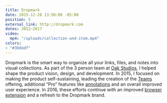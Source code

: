 ```yaml
---
title: Dropmark
date: 2015-12-28 13:50:00 -05:00
position: 5
external_link: http://dropmark.com
dates: 2012–2017
video:
  mp4: "/uploads/collection-and-item.mp4"
colors:
- "#38dedf"
---
```


Dropmark is the smart way to organize all your links, files, and notes into visual collections. As part of the 3 person team at [Oak Studios](http://oak.is), I helped shape the product vision, design, and development. In 2015, I focused on making the product self-sustaining, leading the creation of the [Teams](http://www.dropmark.com/teams/) offering, additional “Pro” features like [annotations](http://www.dropmark.com/blog/image-annotations/) and an overall improved user experience. In 2016, these efforts continue with an improved [browser extension](http://www.dropmark.com/blog/a-new-improved-browser-extension/) and a refresh to the Dropmark brand.